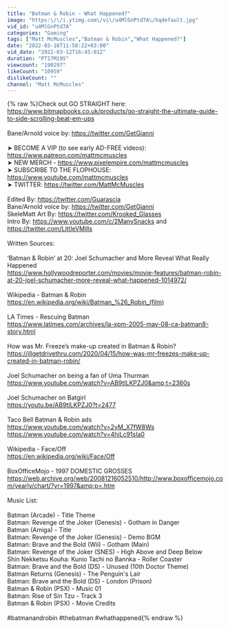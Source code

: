 ```yaml
---
title: "Batman & Robin - What Happened?"
image: "https:\/\/i.ytimg.com\/vi\/u4MlGnPtd7A\/hqdefault.jpg"
vid_id: "u4MlGnPtd7A"
categories: "Gaming"
tags: ["Matt McMuscles","Batman & Robin","What Happened?"]
date: "2022-03-16T11:58:22+03:00"
vid_date: "2022-03-12T16:45:01Z"
duration: "PT17M19S"
viewcount: "190297"
likeCount: "10959"
dislikeCount: ""
channel: "Matt McMuscles"
---
```

{% raw %}Check out GO STRAIGHT here: <a rel="nofollow" target="blank" href="https://www.bitmapbooks.co.uk/products/go-straight-the-ultimate-guide-to-side-scrolling-beat-em-ups">https://www.bitmapbooks.co.uk/products/go-straight-the-ultimate-guide-to-side-scrolling-beat-em-ups</a><br /><br />Bane/Arnold voice by: <a rel="nofollow" target="blank" href="https://twitter.com/GetGianni">https://twitter.com/GetGianni</a><br /><br />➤ BECOME A VIP (to see early AD-FREE videos):<br /><a rel="nofollow" target="blank" href="https://www.patreon.com/mattmcmuscles">https://www.patreon.com/mattmcmuscles</a><br />➤ NEW MERCH - <a rel="nofollow" target="blank" href="https://www.pixelempire.com/mattmcmuscles">https://www.pixelempire.com/mattmcmuscles</a><br />➤ SUBSCRIBE TO THE FLOPHOUSE: <a rel="nofollow" target="blank" href="https://www.youtube.com/mattmcmuscles">https://www.youtube.com/mattmcmuscles</a><br />➤ TWITTER: <a rel="nofollow" target="blank" href="https://twitter.com/MattMcMuscles">https://twitter.com/MattMcMuscles</a><br /><br />Edited By: <a rel="nofollow" target="blank" href="https://twitter.com/Guarascia">https://twitter.com/Guarascia</a><br />Bane/Arnold voice by: <a rel="nofollow" target="blank" href="https://twitter.com/GetGianni">https://twitter.com/GetGianni</a><br />SkeleMatt Art By: <a rel="nofollow" target="blank" href="https://twitter.com/Krooked_Glasses">https://twitter.com/Krooked_Glasses</a><br />Intro By: <a rel="nofollow" target="blank" href="https://www.youtube.com/c/2ManySnacks">https://www.youtube.com/c/2ManySnacks</a> and <a rel="nofollow" target="blank" href="https://twitter.com/LittleVMills">https://twitter.com/LittleVMills</a><br /><br />Written Sources:<br /><br />‘Batman &amp; Robin’ at 20: Joel Schumacher and More Reveal What Really Happened<br /><a rel="nofollow" target="blank" href="https://www.hollywoodreporter.com/movies/movie-features/batman-robin-at-20-joel-schumacher-more-reveal-what-happened-1014972/">https://www.hollywoodreporter.com/movies/movie-features/batman-robin-at-20-joel-schumacher-more-reveal-what-happened-1014972/</a><br /><br />Wikipedia - Batman &amp; Robin<br /><a rel="nofollow" target="blank" href="https://en.wikipedia.org/wiki/Batman_%26_Robin_(film)">https://en.wikipedia.org/wiki/Batman_%26_Robin_(film)</a><br /><br />LA Times - Rescuing Batman<br /><a rel="nofollow" target="blank" href="https://www.latimes.com/archives/la-xpm-2005-may-08-ca-batman8-story.html">https://www.latimes.com/archives/la-xpm-2005-may-08-ca-batman8-story.html</a><br /><br />How was Mr. Freeze’s make-up created in Batman &amp; Robin?<br /><a rel="nofollow" target="blank" href="https://illgetdrivethru.com/2020/04/15/how-was-mr-freezes-make-up-created-in-batman-robin/">https://illgetdrivethru.com/2020/04/15/how-was-mr-freezes-make-up-created-in-batman-robin/</a><br /><br />Joel Schumacher on being a fan of Uma Thurman<br /><a rel="nofollow" target="blank" href="https://www.youtube.com/watch?v=AB9tlLKPZJ0&amp;t=2360s">https://www.youtube.com/watch?v=AB9tlLKPZJ0&amp;t=2360s</a><br /><br />Joel Schumacher on Batgirl<br /><a rel="nofollow" target="blank" href="https://youtu.be/AB9tlLKPZJ0?t=2477">https://youtu.be/AB9tlLKPZJ0?t=2477</a><br /><br />Taco Bell Batman &amp; Robin ads<br /><a rel="nofollow" target="blank" href="https://www.youtube.com/watch?v=2yM_X7fW8Ws">https://www.youtube.com/watch?v=2yM_X7fW8Ws</a><br /><a rel="nofollow" target="blank" href="https://www.youtube.com/watch?v=4hiLc91sIa0">https://www.youtube.com/watch?v=4hiLc91sIa0</a><br /><br />Wikipedia - Face/Off<br /><a rel="nofollow" target="blank" href="https://en.wikipedia.org/wiki/Face/Off">https://en.wikipedia.org/wiki/Face/Off</a><br /><br />BoxOfficeMojo - 1997 DOMESTIC GROSSES<br /><a rel="nofollow" target="blank" href="https://web.archive.org/web/20081216052510/http://www.boxofficemojo.com/yearly/chart/?yr=1997&amp;p=.htm">https://web.archive.org/web/20081216052510/http://www.boxofficemojo.com/yearly/chart/?yr=1997&amp;p=.htm</a><br /><br />Music List:<br /><br />Batman (Arcade) - Title Theme<br />Batman: Revenge of the Joker (Genesis) - Gotham in Danger<br />Batman (Amiga) - Title<br />Batman: Revenge of the Joker (Genesis) - Demo BGM<br />Batman: Brave and the Bold (Wii) - Gotham (Main)<br />Batman: Revenge of the Joker (SNES) - High Above and Deep Below<br />Shin Nekketsu Kouha: Kunio Tachi no Bannka - Roller Coaster<br />Batman: Brave and the Bold (DS) - Unused (10th Doctor Theme)<br />Batman Returns (Genesis) - The Penguin's Lair<br />Batman: Brave and the Bold (DS) - London (Prison)<br />Batman &amp; Robin (PSX) - Music 01<br />Batman: Rise of Sin Tzu - Track 3<br />Batman &amp; Robin (PSX) - Movie Credits<br /><br />#batmanandrobin #thebatman #whathappened{% endraw %}
